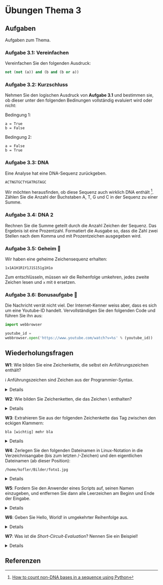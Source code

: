 # Übungen Thema 3

## Aufgaben

Aufgaben zum Thema.

### Aufgabe 3.1: Vereinfachen

Vereinfachen Sie den folgenden Ausdruck:

```py
not (not (a)) and (b and (b or a))
```

### Aufgabe 3.2: Kurzschluss

Nehmen Sie den logischen Ausdruck von **Aufgabe 3.1** und bestimmen sie, ob dieser unter den folgenden Bedinungen vollständig evaluiert wird oder nicht:

Bedingung 1:

```
a = True
b = False
```

Bedingung 2:

```
a = False
b = True
```

### Aufgabe 3.3: DNA

Eine Analyse hat eine DNA-Sequenz zurückgeben. 

```
ACTNGTGCTYGATRGTAGC
```

Wir möchten herausfinden, ob diese Sequenz auch wirklich DNA enthält [^1]. Zählen Sie die Anzahl der Buchstaben A, T, G und C in der Sequenz zu einer Summe.

### Aufgabe 3.4: DNA 2

Rechnen Sie die Summe geteilt durch die Anzahl Zeichen der Sequenz. Das Ergebnis ist eine Prozentzahl. Formatiert die Ausgabe so, dass die Zahl zwei Stellen nach dem Komma und mit Prozentzeichen ausgegeben wird.

### Aufgabe 3.5: Geheim 🚧

Wir haben eine geheime Zeichensequenz erhalten:

```
1x1A1H1R1Y1J1S151g1H1o
```

Zum entschlüsseln, müssen wir die Reihenfolge umkehren, jedes zweite Zeichen lesen und `x` mit `0` ersetzen.

### Aufgabe 3.6: Bonusaufgabe 🚧

Die Nachricht verrät nicht viel. Der Internet-Kenner weiss aber, dass es sich um eine Youtube-ID handelt. Vervollständigen Sie den folgenden Code und führen Sie ihn aus:

```py
import webbrowser

youtube_id = 
webbrowser.open('https://www.youtube.com/watch?v=%s' % (youtube_id))
```

## Wiederholungsfragen

**W1**: Wie bilden Sie eine Zeichenkette, die selbst ein Anführungszeichen enthält?

ℹ️ Anführungszeichen sind Zeichen aus der Programmier-Syntax.

<details>
Eine Möglichkeit besteht, zur Abgrenzung von Zeichenketten das jeweils andere Zeichen zu verwenden, also:
<pre>
s1="O'Reilly"  
s2='<a href="https://kofler.info">Link</a>'
</pre>
Eine zweite Möglichkeit bieten die Spezialcodes \' und \":
<pre>
s3='abc \" def \' ghi'  # ergibt: abc " def ' ghi
</pre>
</details>

**W2**: Wie bilden Sie Zeichenketten, die das Zeichen \\ enthalten?

<details>
Wenn der Backslash nicht zur Kennzeichnung von Sonderzeichen verwendet werden soll, formulieren Sie Zeichenketten am besten in der Raw-Syntax mit vorangestelltem r:
<pre>
s=r'C:\verzeichnis\readme.txt'
</pre>
</details>

**W3**: Extrahieren Sie aus der folgenden Zeichenkette das Tag zwischen den eckigen Klammern:

`bla [wichtig] mehr bla`

<details>
<pre>
s='bla [wichtig] mehr bla'  
start=s.find('[')+1    # Startposition  
end=s.rfind(']')       # Endposition  
print(s[start:end])    # Teilzeichenkette auslesen  
  'wichtig'
</pre>
</details>

**W4**: Zerlegen Sie den folgenden Dateinamen in Linux-Notation in die Verzeichnisangabe (bis zum letzten /-Zeichen) und den eigentlichen Dateinamen (ab dieser Position):

`/home/kofler/Bilder/foto1.jpg`

<details>
<pre>
s='/home/kofler/Bilder/foto1.jpg'  
pos=s.rfind('/')+1  
pfad=s[:pos]  
datei=s[pos:]  
print('Pfad:', pfad, 'Datei:', datei)  
  Pfad: /home/kofler/Bilder/   Datei: foto1.jpg
</pre>
</details>

**W5**: Fordern Sie den Anwender eines Scripts auf, seinen Namen einzugeben, und entfernen Sie dann alle Leerzeichen am Beginn und Ende der Eingabe.

<details>
<pre>
name = input('Geben Sie Ihren Namen an: ')  
name = name.strip()
</pre>
</details>

**W6**: Geben Sie Hello, World! in umgekehrter Reihenfolge aus.

<details>
<pre>hello = 'Hello, World!'  
print(hello[::-1])  
  !dlroW ,olleH
</pre>
</details>

**W7**: Was ist die *Short-Circuit-Evaluation*? Nennen Sie ein Beispiel!

<details>
Die logischen Operatoren and und or verzichten auf die Auswertung des zweiten Operanden, wenn der erste Operand bereits zum Ergebnis führt. Wenn im folgenden Beispiel rechenfunktion(x) den Wert 0 oder eine negative Zahl liefert, dann wird rechenfunktion(y) nicht aufgerufen. Das ist nicht notwendig, weil and nur dann True liefern kann, wenn beide Teilergebnisse True sind.
<pre>
x=2  
y=3  
if rechenfunktion(x)>0 and rechenfunktion(y)>0:   
    # Code ...
</pre>
</details>

## Referenzen

[^1]: [How to count non-DNA bases in a sequence using Python](https://pythonforbiologists.com/counting-non-dna-bases-in-a-sequence.html)